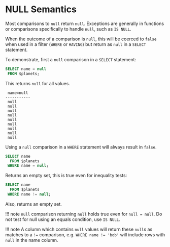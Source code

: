 # NULL Semantics

Most comparisons to `null` return `null`. Exceptions are generally in functions or comparisons specifically to handle `null`, such as `IS NULL`.

When the outcome of a comparison is `null`, this will be coerced to `false` when used in a filter (`WHERE` or `HAVING`) but return as `null` in a `SELECT` statement.

To demonstrate, first a `null` comparison in a `SELECT` statement:

~~~sql
SELECT name = null
 FROM $planets;
~~~

This returns `null` for all values.

~~~
 name=null
-----------
 null
 null
 null
 null
 null
 null
 null
 null
 null
~~~

Using a `null` comparison in a `WHERE` statement will always result in `false`.

~~~sql
SELECT name
  FROM $planets
 WHERE name = null;
~~~

Returns an empty set, this is true even for inequality tests:

~~~sql
SELECT name
  FROM $planets
 WHERE name != null;
~~~

Also, returns an empty set.

!!! note
    `null` comparison returning `null` holds true even for `null = null`. Do not test for null using an equals condition, use `IS NULL`.

!!! note
    A column which contains `null` values will return these `null`s as matches to a `!=` comparison, e.g. `WHERE name != 'bob'` will include rows with `null` in the name column.